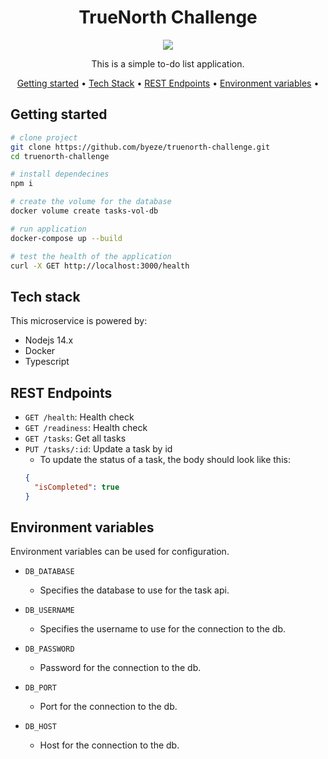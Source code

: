 <!-- markdownlint-configure-file {
  "MD013": {
    "code_blocks": false,
    "tables": false
  },
  "MD033": false,
  "MD041": false
} -->

<div align="center">

# TrueNorth Challenge

![](https://img.shields.io/badge/powered%20by-NodeJS-brightgreen?style=for-the-badge&logo=appveyor)

This is a simple to-do list application.

[Getting started](#getting-started) •
[Tech Stack](#tech-stack) •
[REST Endpoints](#rest-endpoints) •
[Environment variables](#environment-variables) •

</div>

## Getting started

```sh
# clone project
git clone https://github.com/byeze/truenorth-challenge.git
cd truenorth-challenge

# install dependecines
npm i

# create the volume for the database
docker volume create tasks-vol-db

# run application
docker-compose up --build

# test the health of the application
curl -X GET http://localhost:3000/health
```

## Tech stack

This microservice is powered by:

- Nodejs 14.x
- Docker
- Typescript

## REST Endpoints

- `GET /health`: Health check
- `GET /readiness`: Health check
- `GET /tasks`: Get all tasks
- `PUT /tasks/:id`: Update a task by id
  - To update the status of a task, the body should look like this:
  ```json
  {
    "isCompleted": true
  }
  ```

## Environment variables

Environment variables can be used for configuration.

- `DB_DATABASE`

  - Specifies the database to use for the task api.

- `DB_USERNAME`

  - Specifies the username to use for the connection to the db.

- `DB_PASSWORD`

  - Password for the connection to the db.

- `DB_PORT`
  - Port for the connection to the db.
- `DB_HOST`
  - Host for the connection to the db.
